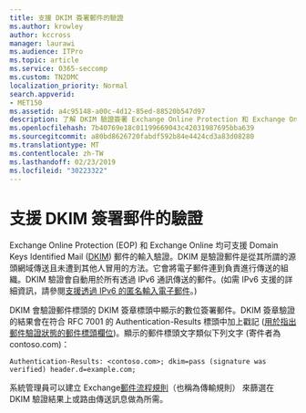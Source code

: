 ```yaml
---
title: 支援 DKIM 簽署郵件的驗證
ms.author: krowley
author: kccross
manager: laurawi
ms.audience: ITPro
ms.topic: article
ms.service: O365-seccomp
ms.custom: TN2DMC
localization_priority: Normal
search.appverid:
- MET150
ms.assetid: a4c95148-a00c-4d12-85ed-88520b547d97
description: 了解 DKIM 驗證簽署 Exchange Online Protection 和 Exchange Online 中的郵件
ms.openlocfilehash: 7b40769e18c01199669043c42031987695bba639
ms.sourcegitcommit: a80bd8626720fabdf592b84e4424cd3a83d08280
ms.translationtype: MT
ms.contentlocale: zh-TW
ms.lasthandoff: 02/23/2019
ms.locfileid: "30223322"
---
```

# <a name="support-for-validation-of-dkim-signed-messages"></a>支援 DKIM 簽署郵件的驗證

Exchange Online Protection (EOP) 和 Exchange Online 均可支援 Domain Keys Identified Mail ([DKIM](https://www.rfc-editor.org/rfc/rfc6376.txt)) 郵件的輸入驗證。DKIM 是驗證郵件是從其所謂的源頭網域傳送且未遭到其他人冒用的方法。它會將電子郵件連到負責進行傳送的組織。DKIM 驗證會自動用於所有透過 IPv6 通訊傳送的郵件。(如需 IPv6 支援的詳細資訊，請參閱[支援透過 IPv6 的匿名輸入電子郵件](support-for-anonymous-inbound-email-messages-over-ipv6.md)。)
  
DKIM 會驗證郵件標頭的 DKIM 簽章標頭中顯示的數位簽署郵件。DKIM 簽章驗證的結果會在符合 RFC 7001 的 Authentication-Results 標頭中加上戳記 ([用於指出郵件驗證狀態的郵件標頭欄位](https://www.rfc-editor.org/rfc/rfc7001.txt))。顯示的郵件標頭文字類似下列文字 (寄件者為 contoso.com)：
  
 `Authentication-Results: <contoso.com>; dkim=pass (signature was verified) header.d=example.com;`
  
系統管理員可以建立 Exchange[郵件流程規則](http://technet.microsoft.com/library/743bd525-0ca2-426d-b76c-b4a052bc8886.aspx)（也稱為傳輸規則） 來篩選在 DKIM 驗證結果上或路由傳送訊息做為所需。 
  

